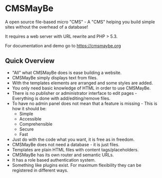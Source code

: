 CMSMayBe
========
A open source file-based micro "CMS" - A "CMS" helping you build simple sites without 
the overhead of a database!

It requires a web server with URL rewrite and PHP > 5.3. 

For documentation and demo go to <https://cmsmaybe.org>

Quick Overview
--------------
- "All" what CMSMayBe does is ease building a website.
- CMSMayBe simply displays text from files.
- With the templates elements are arranged and some styles are added.
- You only need basic knowledge of HTML in order to use CMSMayBe.
- There is no publisher or administrator interface to edit pages - Everything is done with add/editing/remove files.
- To have no admin panel does not mean that a feature is missing - This is how it should be:
    - Simple
    - Accessible
    - Comprehensible
    - Secure
    - Fast
- Just do with the code what you want, it is free as in freedom.
- CMSMayBe does not need a database - it is just files.
- Templates are plain HTML files with content tags/placeholders.
- CMSMayBe has its own router and semantic URLs.
- It has a role based authentication system.
- Something like plugins exist. For maximum flexibility they can be registered in different ways.

